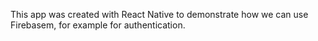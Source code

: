 This app was created with React Native to demonstrate how we can use Firebasem, for example for authentication.
